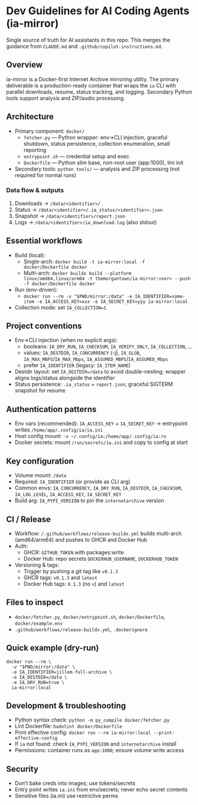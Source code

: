 # Dev Guidelines for AI Coding Agents (ia-mirror)

Single source of truth for AI assistants in this repo. This merges the guidance from `CLAUDE.md` and `.github/copilot-instructions.md`.

## Overview
ia-mirror is a Docker-first Internet Archive mirroring utility. The primary deliverable is a production-ready container that wraps the `ia` CLI with parallel downloads, resume, status tracking, and logging. Secondary Python tools support analysis and ZIP/audio processing.

## Architecture
- Primary component: `docker/`
  - `fetcher.py` — Python wrapper: env→CLI injection, graceful shutdown, status persistence, collection enumeration, small reporting
  - `entrypoint.sh` — credential setup and exec
  - `Dockerfile` — Python slim base, non-root user (app:1000), tini init
- Secondary tools: `python tools/` — analysis and ZIP processing (not required for normal runs)

### Data flow & outputs
1) Downloads → `/data/<identifier>/`
2) Status → `/data/<identifier>/.ia_status/<identifier>.json`
3) Snapshot → `/data/<identifier>/report.json`
4) Logs → `/data/<identifier>/ia_download.log` (also stdout)

## Essential workflows
- Build (local):
  - Single-arch: `docker build -t ia-mirror:local -f docker/Dockerfile docker`
  - Multi-arch: `docker buildx build --platform linux/amd64,linux/arm64 -t themorgantown/ia-mirror:<ver> --push -f docker/Dockerfile docker`
- Run (env-driven):
  - `docker run --rm -v "$PWD/mirror:/data" -e IA_IDENTIFIER=some-item -e IA_ACCESS_KEY=xxx -e IA_SECRET_KEY=yyy ia-mirror:local`
- Collection mode: set `IA_COLLECTION=1`

## Project conventions
- Env→CLI injection (when no explicit args):
  - booleans: `IA_DRY_RUN`, `IA_CHECKSUM`, `IA_VERIFY_ONLY`, `IA_COLLECTION`, ...
  - values: `IA_DESTDIR`, `IA_CONCURRENCY` (-j), `IA_GLOB`, `IA_MAX_MBPS`/`IA_MAX_Mbps`, `IA_ASSUMED_MBPS`/`IA_ASSUMED_Mbps`
  - prefer `IA_IDENTIFIER` (legacy: `IA_ITEM_NAME`)
- Destdir layout: set `IA_DESTDIR=/data` to avoid double-nesting; wrapper aligns logs/status alongside the identifier
- Status persistence: `.ia_status` + `report.json`; graceful SIGTERM snapshot for resume

## Authentication patterns
- Env vars (recommended): `IA_ACCESS_KEY` + `IA_SECRET_KEY` → entrypoint writes `/home/app/.config/ia/ia.ini`
- Host config mount: `-v ~/.config/ia:/home/app/.config/ia:ro`
- Docker secrets: mount `/run/secrets/ia.ini` and copy to config at start

## Key configuration
- Volume mount: `/data`
- Required: `IA_IDENTIFIER` (or provide as CLI arg)
- Common envs: `IA_CONCURRENCY`, `IA_DRY_RUN`, `IA_DESTDIR`, `IA_CHECKSUM`, `IA_LOG_LEVEL`, `IA_ACCESS_KEY`, `IA_SECRET_KEY`
- Build arg: `IA_PYPI_VERSION` to pin the `internetarchive` version

## CI / Release
- Workflow: `/.github/workflows/release-buildx.yml` builds multi-arch (amd64/arm64) and pushes to GHCR and Docker Hub
- Auth:
  - GHCR: `GITHUB_TOKEN` with packages:write
  - Docker Hub: repo secrets `DOCKERHUB_USERNAME`, `DOCKERHUB_TOKEN`
- Versioning & tags:
  - Trigger by pushing a git tag like `v0.1.3`
  - GHCR tags: `v0.1.3` and `latest`
  - Docker Hub tags: `0.1.3` (no `v`) and `latest`

## Files to inspect
- `docker/fetcher.py`, `docker/entrypoint.sh`, `docker/Dockerfile`, `docker/example.env`
- `.github/workflows/release-buildx.yml`, `.dockerignore`

## Quick example (dry-run)
```
docker run --rm \
  -v "$PWD/mirror:/data" \
  -e IA_IDENTIFIER=jillem-full-archive \
  -e IA_DESTDIR=/data \
  -e IA_DRY_RUN=true \
  ia-mirror:local
```

## Development & troubleshooting
- Python syntax check: `python -m py_compile docker/fetcher.py`
- Lint Dockerfile: `hadolint docker/Dockerfile`
- Print effective config: `docker run --rm ia-mirror:local --print-effective-config`
- If `ia` not found: check `IA_PYPI_VERSION` and `internetarchive` install
- Permissions: container runs as `app:1000`; ensure volume write access

## Security
- Don’t bake creds into images; use tokens/secrets
- Entry point writes `ia.ini` from env/secrets; never echo secret contents
- Sensitive files (ia.ini) use restrictive perms

